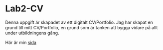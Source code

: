 # Lab2-CV

Denna uppgift är skapadet av ett digitalt CV/Portfolio.
Jag har skapat en grund till mitt CV/Portfolio, 
en grund som är tanken att bygga vidare på allt under utbildningens gång. 


Här är min [sida](https://malinwedin.github.io/Lab2-CV/)


